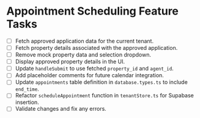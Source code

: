 # Appointment Scheduling Feature Tasks

- [ ] Fetch approved application data for the current tenant.
- [ ] Fetch property details associated with the approved application.
- [ ] Remove mock property data and selection dropdown.
- [ ] Display approved property details in the UI.
- [ ] Update `handleSubmit` to use fetched `property_id` and `agent_id`.
- [ ] Add placeholder comments for future calendar integration.
- [ ] Update `appointments` table definition in `database.types.ts` to include `end_time`.
- [ ] Refactor `scheduleAppointment` function in `tenantStore.ts` for Supabase insertion.
- [ ] Validate changes and fix any errors.

